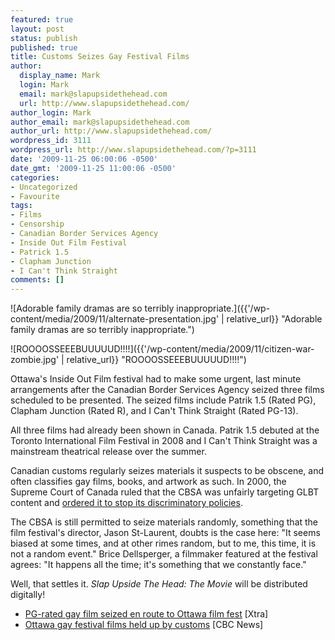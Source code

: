 ```yaml
---
featured: true
layout: post
status: publish
published: true
title: Customs Seizes Gay Festival Films
author:
  display_name: Mark
  login: Mark
  email: mark@slapupsidethehead.com
  url: http://www.slapupsidethehead.com/
author_login: Mark
author_email: mark@slapupsidethehead.com
author_url: http://www.slapupsidethehead.com/
wordpress_id: 3111
wordpress_url: http://www.slapupsidethehead.com/?p=3111
date: '2009-11-25 06:00:06 -0500'
date_gmt: '2009-11-25 11:00:06 -0500'
categories:
- Uncategorized
- Favourite
tags:
- Films
- Censorship
- Canadian Border Services Agency
- Inside Out Film Festival
- Patrick 1.5
- Clapham Junction
- I Can't Think Straight
comments: []
---
```

![Adorable family dramas are so terribly inappropriate.]({{'/wp-content/media/2009/11/alternate-presentation.jpg' | relative_url}} "Adorable family dramas are so terribly inappropriate.")

![ROOOOSSEEEBUUUUUD!!!!]({{'/wp-content/media/2009/11/citizen-war-zombie.jpg' | relative_url}} "ROOOOSSEEEBUUUUUD!!!!")

Ottawa's Inside Out Film festival had to make some urgent, last minute arrangements after the Canadian Border Services Agency seized three films scheduled to be presented. The seized films include Patrik 1.5 (Rated PG), Clapham Junction (Rated R), and I Can't Think Straight (Rated PG-13).

All three films had already been shown in Canada. Patrik 1.5 debuted at the Toronto International Film Festival in 2008 and I Can't Think Straight was a mainstream theatrical release over the summer.

Canadian customs regularly seizes materials it suspects to be obscene, and often classifies gay films, books, and artwork as such. In 2000, the Supreme Court of Canada ruled that the CBSA was unfairly targeting GLBT content and [ordered it to stop its discriminatory policies](http://en.wikipedia.org/wiki/Little_Sisters_Book_and_Art_Emporium_v._Canada_%28Minister_of_Justice%29 "Although it still lets them censor materials").

The CBSA is still permitted to seize materials randomly, something that the film festival's director, Jason St-Laurent, doubts is the case here: "It seems biased at some times, and at other rimes random, but to me, this time, it is not a random event." Brice Dellsperger, a filmmaker featured at the festival agrees: "It happens all the time; it's something that we constantly face."

Well, that settles it. _Slap Upside The Head: The Movie_ will be distributed digitally!

- [PG-rated gay film seized en route to Ottawa film fest](http://www.xtra.ca/public/National/PGrated_gay_film_seized_en_route_to_Ottawa_film_fest-7893.aspx) [Xtra]
- [Ottawa gay festival films held up by customs](http://www.cbc.ca/canada/ottawa/story/2009/11/23/ottawa-gay-festival-films.html) [CBC News]
